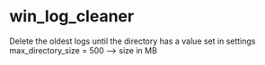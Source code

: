 # win_log_cleaner
Delete the oldest logs until the directory has a value set in settings  
max_directory_size = 500  --> size in MB
